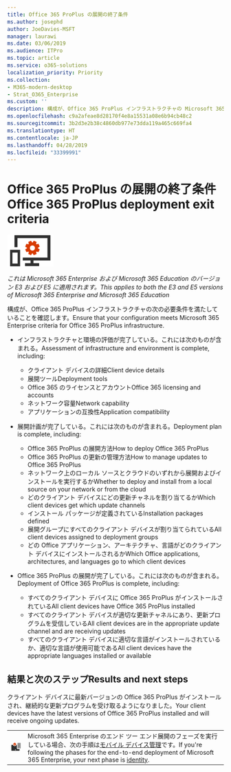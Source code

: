 ```yaml
---
title: Office 365 ProPlus の展開の終了条件
ms.author: josephd
author: JoeDavies-MSFT
manager: laurawi
ms.date: 03/06/2019
ms.audience: ITPro
ms.topic: article
ms.service: o365-solutions
localization_priority: Priority
ms.collection:
- M365-modern-desktop
- Strat_O365_Enterprise
ms.custom: ''
description: 構成が、Office 365 ProPlus インフラストラクチャの Microsoft 365 Enterprise の終了条件を満たしていることを確認します。
ms.openlocfilehash: c9a2afeae8d28170f4e8a15531a08e6b94cb48c2
ms.sourcegitcommit: 3b2d3e2b38c4860db977e73dda119a465c669fa4
ms.translationtype: HT
ms.contentlocale: ja-JP
ms.lasthandoff: 04/28/2019
ms.locfileid: "33399991"
---
```

# <a name="office-365-proplus-deployment-exit-criteria"></a><span data-ttu-id="a5127-103">Office 365 ProPlus の展開の終了条件</span><span class="sxs-lookup"><span data-stu-id="a5127-103">Office 365 ProPlus deployment exit criteria</span></span>

![](./media/deploy-foundation-infrastructure/O365proplus_icon-small.png)

<span data-ttu-id="a5127-104">*これは Microsoft 365 Enterprise および Microsoft 365 Education のバージョン E3 および E5 に適用されます。*</span><span class="sxs-lookup"><span data-stu-id="a5127-104">*This applies to both the E3 and E5 versions of Microsoft 365 Enterprise and Microsoft 365 Education*</span></span>

<span data-ttu-id="a5127-105">構成が、Office 365 ProPlus インフラストラクチャの次の必要条件を満たしていることを確認します。</span><span class="sxs-lookup"><span data-stu-id="a5127-105">Ensure that your configuration meets Microsoft 365 Enterprise criteria for Office 365 ProPlus infrastructure.</span></span>

- <span data-ttu-id="a5127-106">インフラストラクチャと環境の評価が完了している。これには次のものが含まれる。</span><span class="sxs-lookup"><span data-stu-id="a5127-106">Assessment of infrastructure and environment is complete, including:</span></span>

    - <span data-ttu-id="a5127-107">クライアント デバイスの詳細</span><span class="sxs-lookup"><span data-stu-id="a5127-107">Client device details</span></span>
    - <span data-ttu-id="a5127-108">展開ツール</span><span class="sxs-lookup"><span data-stu-id="a5127-108">Deployment tools</span></span>
    - <span data-ttu-id="a5127-109">Office 365 のライセンスとアカウント</span><span class="sxs-lookup"><span data-stu-id="a5127-109">Office 365 licensing and accounts</span></span>
    - <span data-ttu-id="a5127-110">ネットワーク容量</span><span class="sxs-lookup"><span data-stu-id="a5127-110">Network capability</span></span>
    - <span data-ttu-id="a5127-111">アプリケーションの互換性</span><span class="sxs-lookup"><span data-stu-id="a5127-111">Application compatibility</span></span>

- <span data-ttu-id="a5127-112">展開計画が完了している。これには次のものが含まれる。</span><span class="sxs-lookup"><span data-stu-id="a5127-112">Deployment plan is complete, including:</span></span>

    - <span data-ttu-id="a5127-113">Office 365 ProPlus の展開方法</span><span class="sxs-lookup"><span data-stu-id="a5127-113">How to deploy Office 365 ProPlus</span></span>
    - <span data-ttu-id="a5127-114">Office 365 ProPlus の更新の管理方法</span><span class="sxs-lookup"><span data-stu-id="a5127-114">How to manage updates to Office 365 ProPlus</span></span>
    - <span data-ttu-id="a5127-115">ネットワーク上のローカル ソースとクラウドのいずれから展開およびインストールを実行するか</span><span class="sxs-lookup"><span data-stu-id="a5127-115">Whether to deploy and install from a local source on your network or from the cloud</span></span>
    - <span data-ttu-id="a5127-116">どのクライアント デバイスにどの更新チャネルを割り当てるか</span><span class="sxs-lookup"><span data-stu-id="a5127-116">Which client devices get which update channels</span></span>
    - <span data-ttu-id="a5127-117">インストール パッケージが定義されている</span><span class="sxs-lookup"><span data-stu-id="a5127-117">Installation packages defined</span></span>
    - <span data-ttu-id="a5127-118">展開グループにすべてのクライアント デバイスが割り当てられている</span><span class="sxs-lookup"><span data-stu-id="a5127-118">All client devices assigned to deployment groups</span></span>
    - <span data-ttu-id="a5127-119">どの Office アプリケーション、アーキテクチャ、言語がどのクライアント デバイスにインストールされるか</span><span class="sxs-lookup"><span data-stu-id="a5127-119">Which Office applications, architectures, and languages go to which client devices</span></span>

- <span data-ttu-id="a5127-120">Office 365 ProPlus の展開が完了している。これには次のものが含まれる。</span><span class="sxs-lookup"><span data-stu-id="a5127-120">Deployment of Office 365 ProPlus is complete, including:</span></span>

    - <span data-ttu-id="a5127-121">すべてのクライアント デバイスに Office 365 ProPlus がインストールされている</span><span class="sxs-lookup"><span data-stu-id="a5127-121">All client devices have Office 365 ProPlus installed</span></span>
    - <span data-ttu-id="a5127-122">すべてのクライアント デバイスが適切な更新チャネルにあり、更新プログラムを受信している</span><span class="sxs-lookup"><span data-stu-id="a5127-122">All client devices are in the appropriate update channel and are receiving updates</span></span>
    - <span data-ttu-id="a5127-123">すべてのクライアント デバイスに適切な言語がインストールされているか、適切な言語が使用可能である</span><span class="sxs-lookup"><span data-stu-id="a5127-123">All client devices have the appropriate languages installed or available</span></span>



## <a name="results-and-next-steps"></a><span data-ttu-id="a5127-124">結果と次のステップ</span><span class="sxs-lookup"><span data-stu-id="a5127-124">Results and next steps</span></span>

<span data-ttu-id="a5127-125">クライアント デバイスに最新バージョンの Office 365 ProPlus がインストールされ、継続的な更新プログラムを受け取るようになりました。</span><span class="sxs-lookup"><span data-stu-id="a5127-125">Your client devices have the latest versions of Office 365 ProPlus installed and will receive ongoing updates.</span></span>

|||
|:-------|:-----|
|![](./media/deploy-foundation-infrastructure/mobiledevicemgmt_icon-small.png)| <span data-ttu-id="a5127-126">Microsoft 365 Enterprise のエンド ツー エンド展開のフェーズを実行している場合、次の手順は[モバイル デバイス管理](mobility-infrastructure.md)です。</span><span class="sxs-lookup"><span data-stu-id="a5127-126">If you're following the phases for the end-to-end deployment of Microsoft 365 Enterprise, your next phase is [identity](mobility-infrastructure.md).</span></span> |

